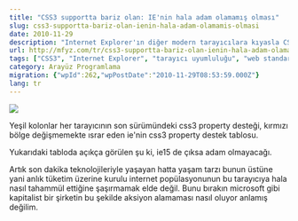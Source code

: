 ```yaml
---
title: "CSS3 supportta bariz olan: IE'nin hala adam olamamış olması"
slug: css3-supportta-bariz-olan-ienin-hala-adam-olamamis-olmasi
date: 2010-11-29
description: "Internet Explorer'ın diğer modern tarayıcılara kıyasla CSS3 özelliklerine yetersiz desteği ve bu durumun web geliştiriciler için yarattığı hayal kırıklığı eleştiriliyor."
url: http://mfyz.com/tr/css3-supportta-bariz-olan-ienin-hala-adam-olamamis-olmasi/
tags: ["CSS3", "Internet Explorer", "tarayıcı uyumluluğu", "web standartları", "Arayüz Programlama", "Microsoft", "eleştiri"]
category: Arayüz Programlama
migration: {"wpId":262,"wpPostDate":"2010-11-29T08:53:59.000Z"}
lang: tr
---
```


![](/images/archive/tr/2010/11/css3ie.jpg)

Yeşil kolonlar her tarayıcının son sürümündeki css3 property desteği, kırmızı bölge değişmemekte ısrar eden ie'nin css3 property destek tablosu.

Yukarıdaki tabloda açıkça görülen şu ki, ie15 de çıksa adam olmayacağı.

Artık son dakika teknolojileriyle yaşayan hatta yaşam tarzı bunun üstüne yani anlık tüketim üzerine kurulu internet popülasyonunun bu tarayıcıya hala nasıl tahammül ettiğine şaşırmamak elde değil. Bunu bırakın microsoft gibi kapitalist bir şirketin bu şekilde aksiyon alamaması nasıl oluyor anlamış değilim.